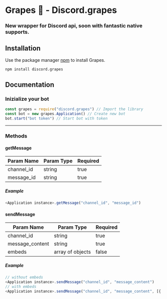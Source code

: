 # Grapes 🍇 - Discord.grapes
### New wrapper for Discord api, soon with fantastic native supports.

## Installation

Use the package manager [npm](https://www.npmjs.com/) to install Grapes.

```bash
npm install discord.grapes
```

## Documentation

### Inizialize your bot
```javascript
const grapes = require("discord.grapes") // Import the library
const bot = new grapes.Application() // Create new bot
bot.start("bot token") // Start bot with token
```
<hr>

### Methods
#### getMessage

| Param Name    | Param Type  | Required |
| ------------- |-------------| -------- |
| channel_id    | string      |   true   |
| message_id    | string      |   true   |

##### Example
```javascript
<Application instance>.getMessage("channel_id", "message_id")
```
#### sendMessage

| Param Name    | Param Type  | Required |
| ------------- |-------------| -------- |
| channel_id    | string      |   true   |
| message_content    | string      |   true   |
| embeds   | array of objects      |   false   |

##### Example
```javascript
// without embeds
<Application instance>.sendMessage("channel_id", "message_content")
// with embeds
<Application instance>.sendMessage("channel_id", "message_content", [{ title: 'Some title', description: 'Some description here'}])
```
